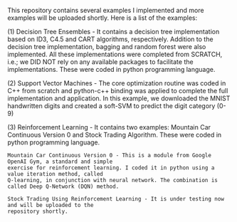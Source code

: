 This repository contains several examples I implemented and more examples will be uploaded shortly. Here is a list of 
the examples: 

(1) Decision Tree Ensembles - It contains a decision tree implementation based on ID3, C4.5 and CART algorithms, 
    respectively. Addition to the decision tree implementation, bagging and random forest were also implemented. 
    All these implementations were completed from SCRATCH, i.e.; we DID NOT rely on any available packages to 
    facilitate the implementations. These were coded in python programming language. 

(2) Support Vector Machines - The core optimization routine was coded in C++ from scratch and python-c++ binding was 
    applied to complete the full implementation and application. In this example, we downloaded the 
    MNIST handwritten digits and created a soft-SVM to predict the digit category (0-9) 
    
(3) Reinforcement Learning - It contains two examples: Mountain Car Continuous Version 0 and Stock Trading Algorithm. These 
    were coded in python programming language. 
    
    Mountain Car Continuous Version 0 - This is a module from Google OpenAI Gym, a standard and simple 
    exercise for reinforcement learning. I coded it in python using a value iteration method, called 
    Q-learning, in conjunction with neural network. The combination is called Deep Q-Network (DQN) method.  
    
    Stock Trading Using Reinforcement Learning - It is under testing now and will be uploaded to the 
    repository shortly.
